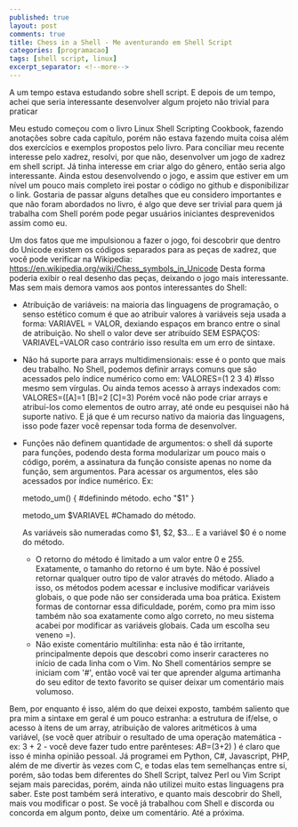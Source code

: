 ```yaml
---
published: true 
layout: post
comments: true
title: Chess in a Shell - Me aventurando em Shell Script
categories: [programacao]
tags: [shell script, linux]
excerpt_separator: <!--more-->
---
```

A um tempo estava estudando sobre shell script. E depois de um tempo, achei
que seria interessante desenvolver algum projeto não trivial para  praticar
<!--more-->
Meu estudo começou com o livro Linux Shell Scripting Cookbook, fazendo
anotações sobre cada capítulo, porém não estava fazendo muita coisa além
dos exercícios e exemplos propostos pelo livro.
Para conciliar meu recente interesse pelo xadrez, resolvi, por que não,
desenvolver um jogo de xadrez em shell script. Já tinha interesse em criar
algo do gênero, então seria algo interessante.
Ainda estou desenvolvendo o jogo, e assim que estiver em um nível um pouco
mais completo irei postar o código no github e disponibilizar o link.
Gostaria de passar alguns detalhes que eu considero importantes e que não
foram abordados no livro, é algo que deve ser trivial para quem já trabalha
com Shell porém pode pegar usuários iniciantes desprevenidos assim como eu.

Um dos fatos que me impulsionou a fazer o jogo, foi descobrir que dentro do
Unicode existem os códigos separados para as peças de xadrez, que você pode
verificar na Wikipedia:
https://en.wikipedia.org/wiki/Chess_symbols_in_Unicode
Desta forma poderia exibir o real desenho das peças, deixando o jogo mais
interessante.
Mas sem mais demora vamos aos pontos interessantes do Shell:
* Atribuição de variáveis: na maioria das linguagens de programação, o
  senso estético comum é que ao atribuir valores à variáveis seja usada a
  forma: VARIAVEL = VALOR, dexiando espaços em branco entre o sinal de
  atribuição. No shell o valor deve ser atribuído SEM ESPAÇOS:
  VARIAVEL=VALOR caso contrário isso resulta em um erro de sintaxe.
* Não há suporte para arrays multidimensionais: esse é o ponto que mais deu
  trabalho. No Shell, podemos definir arrays comuns que são acessados pelo
  índice numérico como em:
  VALORES=(1 2 3 4) #Isso mesmo sem vírgulas.
  Ou ainda temos acesso à arrays indexados com:
  VALORES=([A]=1 [B]=2 [C]=3)
  Porém você não pode criar arrays e atribuí-los como elementos de outro
  array, até onde eu pesquisei não há suporte nativo. E já que é um recurso
  nativo da maioria das linguagens, isso pode fazer você repensar toda
  forma de desenvolver.
* Funções não definem quantidade de argumentos: o shell dá suporte para
  funções, podendo desta forma modularizar um pouco mais o código, porém,
  a assinatura da função consiste apenas no nome da função, sem argumentos.
  Para acessar os argumentos, eles são acessados por índice numérico. Ex:

  metodo_um() { #definindo método.
    echo "$1"
  }

  metodo_um $VARIAVEL #Chamado do método.

  As variáveis são numeradas como $1, $2, $3... E a variável $0 é o  nome
  do método.
  * O retorno do método é limitado a um valor entre 0 e 255. Exatamente, o
    tamanho do retorno é um byte. Não é possível retornar qualquer outro
    tipo de valor através do método. Aliado a isso, os métodos podem
    acessar e inclusive modificar variáveis globais, o que pode não ser
    considerada uma boa prática. Existem formas de contornar essa
    dificuldade, porém, como pra mim isso também não soa exatamente como
    algo correto, no meu sistema acabei por modificar as variáveis globais.
    Cada um escolha seu veneno =).
  * Não existe comentário multilinha: esta não é tão irritante,
    principalmente depois que descobri como inserir caracteres no início de
    cada linha com o Vim. No Shell comentários sempre se iniciam com '#',
    então você vai ter que aprender alguma artimanha do seu editor de texto
    favorito se quiser deixar um comentário mais volumoso.

Bem, por enquanto é isso, além do que deixei exposto, também saliento que
pra mim a sintaxe em geral é um pouco estranha: a estrutura de if/else, o
acesso à itens de um array, atribuição de valores aritméticos à uma
variável, (se você quer atribuir o resultado de uma operação matemática -
ex: 3 + 2 - você deve fazer tudo entre parênteses: $AB=$(3+2) ) é claro que
isso é minha opinião pessoal. Já programei em Python, C#, Javascript, PHP,
além de me divertir às vezes com C, e todas elas tem semelhanças entre si,
porém, são todas bem diferentes do Shell Script, talvez Perl ou Vim Script
sejam mais parecidas, porém, ainda não utilizei muito estas linguagens pra
saber. 
Este post também será interativo, e quanto mais descobrir do Shell, mais
vou modificar o post.
Se você já trabalhou com Shell e discorda ou concorda em algum ponto, deixe
um comentário.
Até a próxima.



